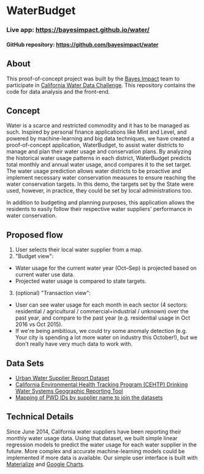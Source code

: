 # WaterBudget

### Live app: https://bayesimpact.github.io/water/
#### GitHub repository: https://github.com/bayesimpact/water

## About
This proof-of-concept project was built by the [Bayes Impact](https://bayes.org) team to participate in [California Water Data Challenge](http://waterchallenge.data.ca.gov/). This repository contains the code for data analysis and the front-end. 

## Concept
Water is a scarce and restricted commodity and it has to be managed as such. Inspired by personal finance applications like Mint and Level, and powered by machine-learning and big data techniques, we have created a proof-of-concept application, WaterBudget, to assist water districts  to manage and plan their water usage and conservation plans. By analyzing the historical water usage patterns in each district, WaterBudget predicts total monthly and annual water usage, ancd compares it to the set target. The water usage prediction allows water districts to be proactive and implement necessary water conservation measures to ensure reaching the water conservation targets. In this demo, the targets set by the State were used, however, in practice, they could be set by local administrations too. 

In addition to budgeting and planning purposes, this application allows the residents to easily follow their respective water suppliers' performance in water conservation. 

## Proposed flow
1. User selects their local water supplier from a map.
2. "Budget view":
  - Water usage for the current water year (Oct–Sep) is projected based on current water use data.
  - Projected water usage is compared to state targets.
3. (optional) "Transaction view":
  - User can see water usage for each month in each sector (4 sectors: residential / agricultural / commercial+industrial / unknown) over the past year, and compare to the past year (e.g. residential usage in Oct 2016 vs Oct 2015).
  - If we're being ambitious, we could try some anomaly detection (e.g. Your city is spending a lot more water on industry this October!), but we don't really have very much data to work with.

## Data Sets
- [Urban Water Supplier Report Dataset](http://www.waterboards.ca.gov/water_issues/programs/conservation_portal/conservation_reporting.shtml)
- [California Environmental Health Tracking Program (CEHTP) Drinking Water Systems Geographic Reporting Tool](http://cehtp.org/page/water/water_system_map_viewer)
- [Mapping of PWD IDs by supplier name to join the datasets](http://www.water.ca.gov/urbanwatermanagement/docs/2010_UWMP_Data_Tables/UWMP_PWS_IDs_07-29-14.xls)

## Technical Details
Since June 2014, California water suppliers have been reporting their monthly water usage data. Using that dataset, we built simple linear regression models to predict the water usage for each water supplier in the future. More complex and accurate machine-learning models could be implemented if more data is available. Our simple user interface is built with [Materialize](http://materializecss.com/) and [Google Charts](https://developers.google.com/chart/interactive/docs/gallery).
